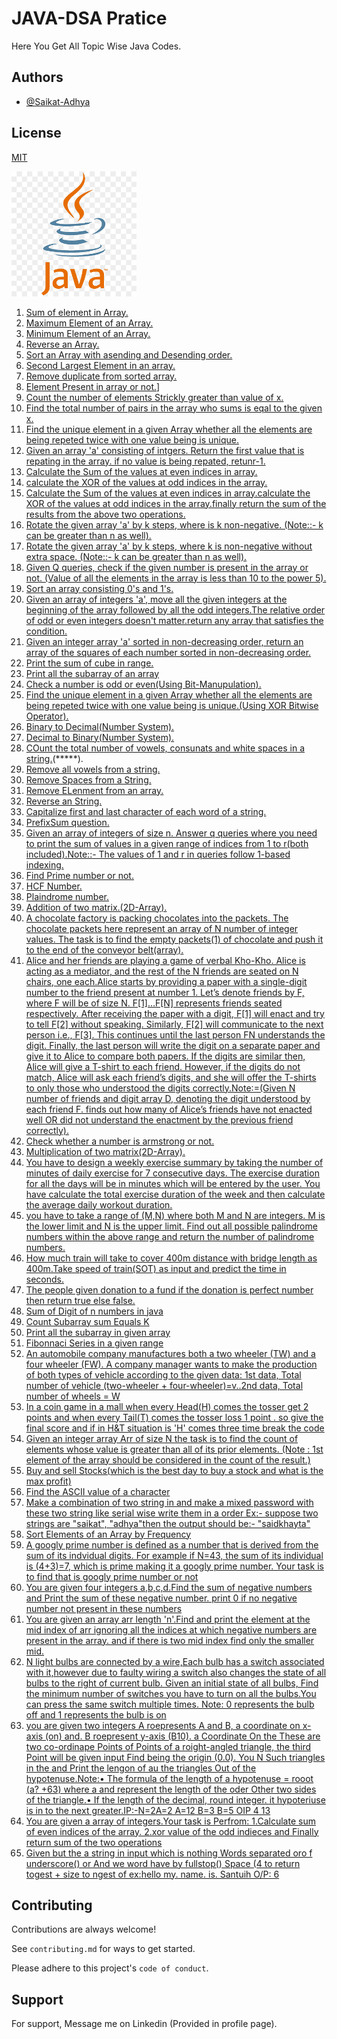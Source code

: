 # JAVA-DSA Pratice

Here You Get All Topic Wise Java Codes.
## Authors

- [@Saikat-Adhya](https://www.github.com/Saikat-Adhya)
## License

[MIT](https://choosealicense.com/licenses/mit/)

<img src="java.png" alt="Screenshot of the Project" width="200" />

1. [Sum of element in Array.](Sum_of_element_in_Array.java)
2. [Maximum Element of an Array.](Max_element_of_Array.java)
3. [Minimum Element of an Array.](Min_element_of_an_array.java)
4. [Reverse an Array.](Reverse_an_Array.java)
5. [Sort an Array with asending and Desending order.](Sort_an_Array.java)
6. [Second Largest Element in an array.](Second_Largest_element_in_an_Array.java)
7. [Remove duplicate from sorted array.](Remove_duplicate_from_Sorted_Array.java)
8. [Element Present in array or not.](Element_Present_or_Not.java)]
9. [Count the number of elements Strickly greater than value of x.](Count_number.java)
10. [Find the total number of pairs in the array who sums is eqal to the given x.](Question10.java)
11. [Find the unique element in a given Array whether all the elements are being repeted twice with one value being is unique.](Question11.java)
12. [Given an array 'a' consisting of intgers. Return the first value that is repating in the array. if no value is being repated, retunr-1.](Question12.java)
13. [Calculate the Sum of the values at even indices in array.](Question13.java)
14. [calculate the XOR of the values at odd indices in the array.](Question14.java)
15. [Calculate the Sum of the values at even indices in array.calculate the XOR of the values at odd indices in the array.finally return the sum of the results from the above two operations.](Question15.java)
16. [Rotate the given array 'a' by k steps, where is k non-negative. (Note::- k can be greater than n as well).](Question16.java)
17. [Rotate the given array 'a' by k steps, where k is non-negative without extra space. (Note::- k can be greater than n as well).](Question17.java)
18. [Given Q queries, check if the given number is present in the array or not. (Value of all the elements in the array is less than 10 to the power 5).](Question18.java)
19. [Sort an array consisting 0's and 1's.](Question19.java)
20. [Given an array of integers 'a', move all the given integers at the beginning of the array followed by all the odd integers.The relative order of odd or even integers doesn't matter.return any array that satisfies the condition.](Question20.java)
21. [Given an integer array 'a' sorted in non-decreasing order, return an array of the squares of each number sorted in non-decreasing order.](Question21.java)
22. [Print the sum of cube in range.](Question22.java)
23. [Print all the subarray of an array](Question23.java)
24. [Check a number is odd or even(Using Bit-Manupulation).](Question24.java)
25. [Find the unique element in a given Array whether all the elements are being repeted twice with one value being is unique.(Using XOR Bitwise Operator).](Question25.java)
26. [Binary to Decimal(Number System).](Question26.java)
27. [Decimal to Binary(Number System).](Question27.java)
28. [COunt the total number of vowels, consunats and white spaces in a string.](Question28.java)(*****).
29. [Remove all vowels from a string.](Question29.java)
30. [Remove Spaces from a String.](Question30.java)
31. [Remove ELenment from an array.](Question31.java)
32. [Reverse an String.](Question32.java)
33. [Capitalize first and last character of each word of a string.](Question33.java)
34. [PrefixSum question.](Question34.java)
35. [Given an array of integers of size n. Answer q queries where you need to print the sum of values in a given range of indices from 1 to r(both included).Note::- The values of 1 and r in queries follow 1-based indexing.](Question35.java)
36. [Find Prime number or not.](Question36.java)
37. [HCF Number.](Question37.java)
38. [Plaindrome number.](Question38.java)
39. [Addition of two matrix.(2D-Array).](Question39.java)
40. [A chocolate factory is packing chocolates into the packets. The chocolate packets here represent an array  of N number of integer values. The task is to find the empty packets(1) of chocolate and push it to the end of the conveyor belt(array).](Question40.java)
41. [Alice and her friends are playing a game of verbal Kho-Kho. Alice is acting as a mediator, and the rest of the N friends are seated on N chairs, one each.Alice starts by providing a paper with a single-digit number to the friend present at number 1. Let’s denote friends by F, where F will be of size N. F[1]…F[N] represents friends seated respectively. After receiving the paper with a digit, F[1] will enact and try to tell F[2] without speaking. Similarly, F[2] will communicate to the next person i.e., F[3]. This continues until the last person FN understands the digit. Finally, the last person will write the digit on a separate paper and give it to Alice to compare both papers. If the digits are similar then, Alice will give a T-shirt to each friend. However, if the digits do not match, Alice will ask each friend’s digits, and she will offer the T-shirts to only those who understood the digits correctly.Note:=(Given N number of friends and digit array D, denoting the digit understood by each friend F. finds out how many of Alice’s friends have not enacted well OR did not understand the enactment by the previous friend correctly).](Question41.java)
42. [Check whether a number is armstrong or not.](Question42.java)
43. [Multiplication of two matrix(2D-Array).](Question43.java)
44. [You have to design a weekly exercise summary by taking the number of minutes of daily exercise for 7 consecutive days. The exercise duration for all the days will be in minutes which will be entered by the user. You have calculate the total exercise duration of the week and then calculate the average daily workout duration.](Question44.java)
45. [you have to take a range of (M,N) where both M and N are integers. M is the lower limit and N is the upper limit. Find out all possible palindrome numbers within the above range and return the number of palindrome numbers.](Question45.java)
46. [How much train will take to cover 400m distance with bridge length as 400m.Take speed of train(SOT) as input and predict the time in seconds.](Question46.java)
47. [The people given donation to a fund if the donation is perfect number then return true else false.](Question47.java)
48. [Sum of Digit of n numbers in java](Question48.java)
49. [Count Subarray sum Equals K](Question49.java)
50. [Print all the subarray in given array](Question50.java)
51. [Fibonnaci Series in a given range](Question51.java)
52. [An automobile company manufactures both a two wheeler (TW) and a four wheeler (FW). A company manager wants to make the production of both types of vehicle according to the given data: 1st data, Total number of vehicle (two-wheeler + four-wheeler)=v..2nd data, Total number of wheels = W](Question52.java)
53. [In a coin game in a mall when every Head(H) comes the tosser get 2 points  and when every Tail(T) comes the tosser loss 1 point . so give the final score and if in H&T situation is 'H' comes three time break the code](Question53.java)
54. [Given an integer array Arr of size N the task is to find the count of elements whose value is greater than all of its prior elements. (Note : 1st element of the array should be considered in the count of the result.)](Question54.java)
55. [Buy and sell Stocks(which is the best day to buy a stock and what is the max profit)](Question55.java)
56. [Find the ASCII value of a character](Question56.java)
57. [Make a combination of two string in and make a mixed password with these two string like serial wise write them in a order Ex:- suppose two strings are "saikat", "adhya"then the output should be:- "saidkhayta"](Question57.java)
58. [Sort Elements of an Array by Frequency](Question58.java)
59. [A googly prime number is defined as a number that is derived from the sum of its indvidual digits. For example if N=43, the sum of its individual is (4+3)=7, which is prime making it a googly prime number. Your task is to find that is googly prime number or not](Question59.java)
60. [You are given four integers a,b,c,d.Find the sum of negative numbers and Print the sum of these negative number. print 0 if no negative number not present in these numbers](Question60.java)
61. [You are given an array arr length 'n'.Find and print the element at the mid index of arr ignoring all the indices at which negative numbers are present in the array. and if there is two mid index find only the smaller mid.](Question61.java)
62. [N light bulbs are connected by a wire,Each bulb has a switch associated with it,however due to faulty wiring a switch also changes the state of all bulbs to the right of current bulb. Given an initial state of all bulbs, Find the minimum number of switches you have to turn on all the bulbs.You can press the same switch multiple times. Note: 0 represents the bulb off and 1 represents the bulb is on](Question62.java)
63. [you are given two integers A roepresents A and B, a coordinate on x-axis (on) and. B roepresent y-axis (B10). a Coordinate On the These are two co-ordinape Points of Points of a roight-angled triangle, the third Point will be given input Find being the origin (0.0). You N Such triangles in the and Print the lengon of au the triangles Out of the hypotenuse.Note:• The formula of the length of a hypotenuse = rooot (a? +63) where a and represent the length of the oder Other two sides of the triangle.• If the length of the decimal, round integer. it hypoteriuse is in to the next greater.IP:-N=2A=2 A=12 B=3 B=5 OIP 4 13](Question63.java)
64. [You are given a array of integers.Your task is Perfrom: 1.Calculate sum of even indices of the array. 2.xor value of the odd indieces and Finally return sum of the two operations](Question64.java)
65. [Given but the a string in input which is nothing Words separated oro f underscore() or And we word have by fullstop() Space (4 to return togest + size to ngest of ex:hello my. name. is. Santuih O/P: 6](Question65.java)
## Contributing

Contributions are always welcome!

See `contributing.md` for ways to get started.

Please adhere to this project's `code of conduct`.
## Support

For support, Message me on Linkedin (Provided in profile page).